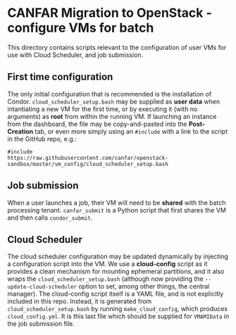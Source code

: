# CANFAR Migration to OpenStack - configure VMs for batch

This directory contains scripts relevant to the configuration of user
VMs for use with Cloud Scheduler, and job submission.

## First time configuration

The only initial configuration that is recommended is the installation
of Condor. ```cloud_scheduler_setup.bash``` may be supplied as **user data** when intantiating a new VM for the first time, or by executing it (with no arguments) as **root** from within the running VM. If launching an instance from the dashboard, the file may be copy-and-pasted into the **Post-Creation** tab, or even more simply using an ```#include``` with a link to the script in the GitHub repo, e.g.:
```
#include
https://raw.githubusercontent.com/canfar/openstack-sandbox/master/vm_config/cloud_scheduler_setup.bash
```

## Job submission

When a user launches a job, their VM will need to be **shared** with the batch processing tenant. ```canfar_submit``` is a Python script that first shares the VM and then calls ```condor_submit```.

## Cloud Scheduler

The cloud scheduler configuration may be updated dynamically by injecting a configuration script into the VM. We use a **cloud-config** script as it provides a clean mechanism for mounting ephemeral partitions, and it also wraps the ```cloud_scheduler_setup.bash``` (although now providing the ```--update-cloud-scheduler``` option to set, among other things, the central manager). The cloud-config script itself is a YAML file, and is not explicitly included in this repo. Instead, it is generated from ```cloud_scheduler_setup.bash``` by running ```make_cloud_config```, which produces ```cloud_config.yml```. It is this last file which should be supplied for ```VMAMIData``` in the job submission file.
